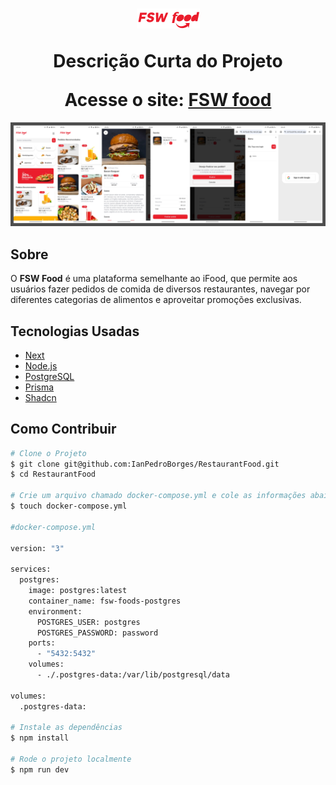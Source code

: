 <h1 align="center">
    <img src="./public/logo.png" alt="Logo do Projeto" />
    <p>Descrição Curta do Projeto</p>
    Acesse o site: <a href='https://restaurant-food-rho.vercel.app/' target='_blank' >FSW food</a>
</h1>

<img src="./public/imagemMergeada.jpeg" alt="Imagem Mergeada"/>

## Sobre

O **FSW Food** é uma plataforma semelhante ao iFood, que permite aos usuários fazer pedidos de comida de diversos restaurantes, navegar por diferentes categorias de alimentos e aproveitar promoções exclusivas.

## Tecnologias Usadas

- [Next](https://nextjs.org/)
- [Node.js](https://nodejs.org/en)
- [PostgreSQL](https://www.postgresql.org/)
- [Prisma](https://www.prisma.io/)
- [Shadcn](https://ui.shadcn.com/)

## Como Contribuir

```bash 
# Clone o Projeto
$ git clone git@github.com:IanPedroBorges/RestaurantFood.git
$ cd RestaurantFood

# Crie um arquivo chamado docker-compose.yml e cole as informações abaixo
$ touch docker-compose.yml

#docker-compose.yml

version: "3"

services:
  postgres:
    image: postgres:latest
    container_name: fsw-foods-postgres
    environment:
      POSTGRES_USER: postgres
      POSTGRES_PASSWORD: password
    ports:
      - "5432:5432"
    volumes:
      - ./.postgres-data:/var/lib/postgresql/data

volumes:
  .postgres-data:

# Instale as dependências
$ npm install

# Rode o projeto localmente
$ npm run dev

